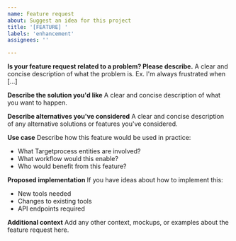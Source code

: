 ```yaml
---
name: Feature request
about: Suggest an idea for this project
title: '[FEATURE] '
labels: 'enhancement'
assignees: ''

---
```


**Is your feature request related to a problem? Please describe.**
A clear and concise description of what the problem is. Ex. I'm always frustrated when [...]

**Describe the solution you'd like**
A clear and concise description of what you want to happen.

**Describe alternatives you've considered**
A clear and concise description of any alternative solutions or features you've considered.

**Use case**
Describe how this feature would be used in practice:
- What Targetprocess entities are involved?
- What workflow would this enable?
- Who would benefit from this feature?

**Proposed implementation**
If you have ideas about how to implement this:
- New tools needed
- Changes to existing tools
- API endpoints required

**Additional context**
Add any other context, mockups, or examples about the feature request here.